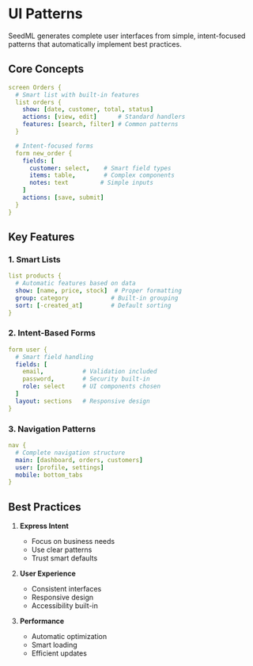 # UI Patterns

SeedML generates complete user interfaces from simple, intent-focused patterns that automatically implement best practices.

## Core Concepts

```yaml
screen Orders {
  # Smart list with built-in features
  list orders {
    show: [date, customer, total, status]
    actions: [view, edit]      # Standard handlers
    features: [search, filter] # Common patterns
  }

  # Intent-focused forms
  form new_order {
    fields: [
      customer: select,    # Smart field types
      items: table,        # Complex components
      notes: text         # Simple inputs
    ]
    actions: [save, submit]
  }
}
```

## Key Features

### 1. Smart Lists
```yaml
list products {
  # Automatic features based on data
  show: [name, price, stock]  # Proper formatting
  group: category            # Built-in grouping
  sort: [-created_at]        # Default sorting
}
```

### 2. Intent-Based Forms
```yaml
form user {
  # Smart field handling
  fields: [
    email,           # Validation included
    password,        # Security built-in
    role: select     # UI components chosen
  ]
  layout: sections   # Responsive design
}
```

### 3. Navigation Patterns
```yaml
nav {
  # Complete navigation structure
  main: [dashboard, orders, customers]
  user: [profile, settings]
  mobile: bottom_tabs
}
```

## Best Practices

1. **Express Intent**
   - Focus on business needs
   - Use clear patterns
   - Trust smart defaults

2. **User Experience**
   - Consistent interfaces
   - Responsive design
   - Accessibility built-in

3. **Performance**
   - Automatic optimization
   - Smart loading
   - Efficient updates
